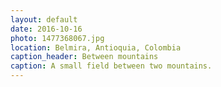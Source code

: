 ```yaml
---
layout: default
date: 2016-10-16
photo: 1477368067.jpg
location: Belmira, Antioquia, Colombia
caption_header: Between mountains
caption: A small field between two mountains.
---
```

